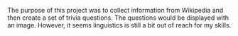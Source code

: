 The purpose of this project was to collect information from Wikipedia and then create a set of trivia questions. The questions would be displayed with an image. However, it seems linguistics is still a bit out of reach for my skills.